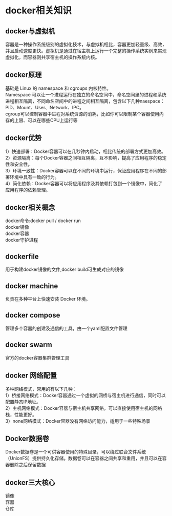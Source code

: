 # docker相关知识
## docker与虚拟机
容器是一种操作系统级别的虚拟化技术，与虚拟机相比，容器更加轻量级、高效，并且启动速度更快。虚拟机是通过在宿主机上运行一个完整的操作系统实例来实现虚拟化，而容器则共享宿主机的操作系统内核。  

## docker原理
基础是 Linux 的 namespace 和 cgroups 内核特性。   
Namespace 可以让一个进程运行在独立的命名空间中，命名空间里的进程和系统进程相互隔离，不同命名空间中的进程之间相互隔离，包含以下几种naespace：PID、Mount、User、Network、IPC。  
cgroup可以控制容器中进程对系统资源的消耗，比如你可以限制某个容器使用内存的上限、可以在哪些CPU上运行等  

## docker优势
1）快速部署：Docker容器可以在几秒钟内启动，相比传统的部署方式更加高效。   
2）资源隔离：每个Docker容器之间相互隔离，互不影响，提高了应用程序的稳定性和安全性。   
3）环境一致性：Docker容器可以在不同的环境中运行，保证应用程序在不同的部署环境中具有一致的行为。  
4）简化依赖：Docker容器可以将应用程序及其依赖打包到一个镜像中，简化了应用程序的依赖管理。  

## docker相关概念
docker命令:docker pull / docker run   
docker镜像  
docker容器  
docker守护进程  

## dockerfile
用于构建docker镜像的文件,docker build可生成对应的镜像  

## docker machine
负责在多种平台上快速安装 Docker 环境。  

## docker compose
管理多个容器的创建及通信的工具，由一个yaml配置文件管理

## docker swarm
官方的docker容器集群管理工具

## docker 网络配置
多种网络模式，常用的有以下几种：  
1）桥接网络模式：Docker容器通过一个虚拟的网桥与宿主机进行通信，同时可以配置静态IP地址。  
2）主机网络模式：Docker容器与宿主机共享网络，可以直接使用宿主机的网络栈，性能更好。  
3）none网络模式：Docker容器没有网络访问能力，适用于一些特殊场景  

## Docker数据卷
Docker数据卷是一个可供容器使用的特殊目录，可以绕过联合文件系统（UnionFS）提供持久化存储。数据卷可以在容器之间共享和重用，并且可以在容器删除之后保留数据  

## docker三大核心
镜像  
容器  
仓库  



